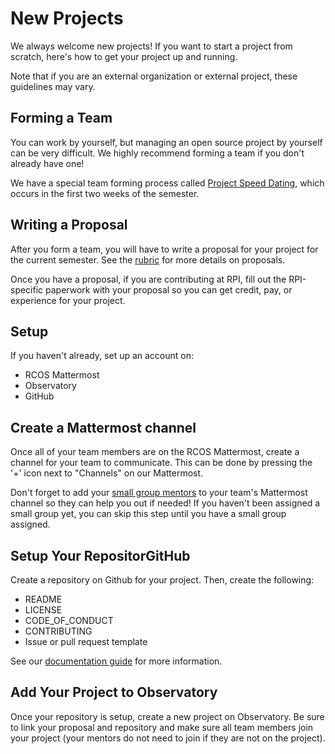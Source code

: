 # New Projects

We always welcome new projects! If you want to start a project from scratch, here's how to get your project up and running.

Note that if you are an external organization or external project, these guidelines may vary.

## Forming a Team
You can work by yourself, but managing an open source project by yourself can be very difficult. We highly recommend forming a team if you don't already have one!

We have a special team forming process called [Project Speed Dating](membership/speed_dating), which occurs in the first two weeks of the semester.

## Writing a Proposal

After you form a team, you will have to write a proposal for your project for the current semester. See the [rubric](grading/README) for more details on proposals.

Once you have a proposal, if you are contributing at RPI, fill out the RPI-specific paperwork with your proposal so you can get credit, pay, or experience for your project.

## Setup

If you haven't already, set up an account on:
  - RCOS Mattermost
  - Observatory
  - GitHub

## Create a Mattermost channel

Once all of your team members are on the RCOS Mattermost, create a channel for your team to communicate. This can be done by pressing the '+' icon next to "Channels" on our Mattermost.

Don't forget to add your [small group mentors]() to your team's Mattermost channel so they can help you out if needed! If you haven't been assigned a small group yet, you can skip this step until you have a small group assigned.

## Setup Your RepositorGitHub

Create a repository on Github for your project. Then, create the following:
- README
- LICENSE
- CODE_OF_CONDUCT
- CONTRIBUTING
- Issue or pull request template

See our [documentation guide](grading/documentation) for more information.

## Add Your Project to Observatory

Once your repository is setup, create a new project on Observatory. Be sure to link your proposal and repository and make sure all team members join your project (your mentors do not need to join if they are not on the project).